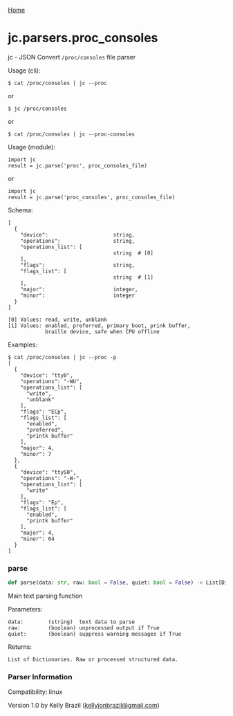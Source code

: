 [Home](https://kellyjonbrazil.github.io/jc/)
<a id="jc.parsers.proc_consoles"></a>

# jc.parsers.proc\_consoles

jc - JSON Convert `/proc/consoles` file parser

Usage (cli):

    $ cat /proc/consoles | jc --proc

or

    $ jc /proc/consoles

or

    $ cat /proc/consoles | jc --proc-consoles

Usage (module):

    import jc
    result = jc.parse('proc', proc_consoles_file)

or

    import jc
    result = jc.parse('proc_consoles', proc_consoles_file)

Schema:

    [
      {
        "device":                     string,
        "operations":                 string,
        "operations_list": [
                                      string  # [0]
        ],
        "flags":                      string,
        "flags_list": [
                                      string  # [1]
        ],
        "major":                      integer,
        "minor":                      integer
      }
    ]

    [0] Values: read, write, unblank
    [1] Values: enabled, preferred, primary boot, prink buffer,
                braille device, safe when CPU offline

Examples:

    $ cat /proc/consoles | jc --proc -p
    [
      {
        "device": "tty0",
        "operations": "-WU",
        "operations_list": [
          "write",
          "unblank"
        ],
        "flags": "ECp",
        "flags_list": [
          "enabled",
          "preferred",
          "printk buffer"
        ],
        "major": 4,
        "minor": 7
      },
      {
        "device": "ttyS0",
        "operations": "-W-",
        "operations_list": [
          "write"
        ],
        "flags": "Ep",
        "flags_list": [
          "enabled",
          "printk buffer"
        ],
        "major": 4,
        "minor": 64
      }
    ]

<a id="jc.parsers.proc_consoles.parse"></a>

### parse

```python
def parse(data: str, raw: bool = False, quiet: bool = False) -> List[Dict]
```

Main text parsing function

Parameters:

    data:        (string)  text data to parse
    raw:         (boolean) unprocessed output if True
    quiet:       (boolean) suppress warning messages if True

Returns:

    List of Dictionaries. Raw or processed structured data.

### Parser Information
Compatibility:  linux

Version 1.0 by Kelly Brazil (kellyjonbrazil@gmail.com)
